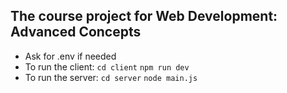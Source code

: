 ## The course project for Web Development: Advanced Concepts

- Ask for .env if needed
- To run the client: `cd client` `npm run dev`
- To run the server: `cd server` `node main.js`
